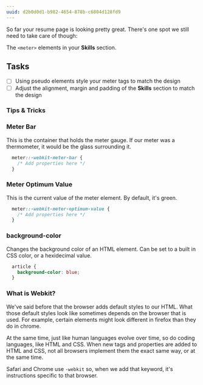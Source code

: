 ```yaml
---
uuid: d2b0d0d1-b982-4654-878b-c6804d128fd9
---
```


So far your resume page is looking pretty great. There's one spot we still need to take care of though:

The `<meter>` elements in your **Skills** section.

## Tasks
- [ ] Using pseudo elements style your meter tags to match the design
- [ ] Adjust the alignment, margin and padding of the **Skills** section to match the design

### Tips & Tricks

### Meter Bar

This is the container that holds the meter gauge. If our meter was a thermometer, it would be
the glass surrounding it.
```css
  meter::-webkit-meter-bar {
    /* Add properties here */
  }
```

### Meter Optimum Value

This is the current value of the meter element. By default, it's green.

```css
  meter::-webkit-meter-optimum-value {
    /* Add properties here */
  }
```

### background-color
Changes the background color of an HTML element. Can be set to a built in CSS color,
or a hexidecimal value.

```css
  article {
    background-color: blue;
  }
```

### What is Webkit?
We've said before that the browser adds default styles to our HTML. What those default styles look like sometimes depends on the browser that is used. For example, certain elements might look different in firefox than they do in chrome.

At the same time, just like human languages evolve over time, so do coding languages, like HTML and CSS. When new tags and properties are added to HTML and CSS, not all browsers implement them the exact same way, or at the same time.

Safari and Chrome use `-webkit` so, when we add that keyword, it's instructions specific to that browser.

<!-- I can't figure out how to word this simply. Will come back and edit before thursday -->

